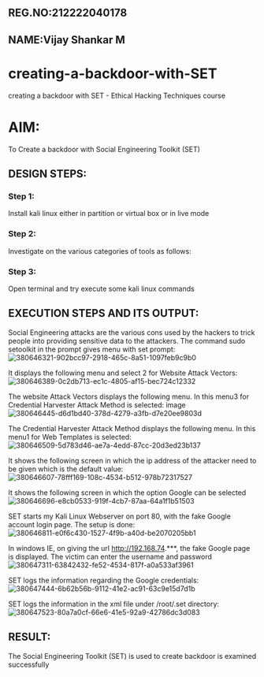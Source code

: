 ## REG.NO:212222040178
## NAME:Vijay Shankar M
# creating-a-backdoor-with-SET
creating a backdoor with SET - Ethical Hacking Techniques course

# AIM:
To Create a backdoor with Social Engineering Toolkit (SET)

## DESIGN STEPS:

### Step 1:
Install kali linux either in partition or virtual box or in live mode

### Step 2:
Investigate on the various categories of tools as follows:

### Step 3:
Open terminal and try execute some kali linux commands

## EXECUTION STEPS AND ITS OUTPUT:
Social Engineering attacks are the various cons used by the hackers to trick people into providing sensitive data to the attackers. 
The command sudo setoolkit in the prompt gives menu with set prompt:
![380646321-902bcc97-2918-465c-8a51-1097feb9c9b0](https://github.com/user-attachments/assets/6349f14d-1c30-4eb5-9801-bad6a73f9e91)

It displays the following menu and select 2 for Website Attack Vectors: 
![380646389-0c2db713-ec1c-4805-af15-bec724c12332](https://github.com/user-attachments/assets/42b2d930-90a4-4a09-9873-345a90a27e0c)


The website Attack Vectors displays the following menu. In this menu3 for Credential Harvester Attack Method is selected: image
![380646445-d6d1bd40-378d-4279-a3fb-d7e20ee9803d](https://github.com/user-attachments/assets/178fc9ba-7cba-4740-be23-f6a72f5ede0e)

The Credential Harvester Attack Method displays the following menu. In this menu1 for Web Templates is selected: 
![380646509-5d783d46-ae7a-4edd-87cc-20d3ed23b137](https://github.com/user-attachments/assets/ff416b9b-a65c-47b8-9acb-60731df9bb07)

It shows the following screen in which the ip address of the attacker need to be given which is the default value: 
![380646607-78fff169-108c-4534-b512-978b72317527](https://github.com/user-attachments/assets/986254f6-ad91-4100-944d-165b0aebc7e3)

It shows the following screen in which the option Google can be selected 
![380646696-e8cb0533-919f-4cb7-87aa-64a1f1b51503](https://github.com/user-attachments/assets/6afeec53-f6b4-4ad1-8639-c2c36d207622)

SET starts my Kali Linux Webserver on port 80, with the fake Google account login page. The setup is done: 
![380646811-e0f6c430-1527-4f9b-a40d-be2070205bb1](https://github.com/user-attachments/assets/2d4ad1d0-5f1e-4d36-9140-821a60bbedab)

In windows IE, on giving the url http://192.168.74.***, the fake Google page is displayed. The victim can enter the username and password 
![380647311-63842432-fe52-4534-817f-a0a533af3961](https://github.com/user-attachments/assets/cd5c534d-b070-4abe-aef3-9b8bf5ab5ec9)

SET logs the information regarding the Google credentials: 
![380647444-6b62b56b-9112-41e2-ac91-63c9e15d7d1b](https://github.com/user-attachments/assets/66a49d48-563e-4700-a56e-56399a85ae21)

SET logs the information in the xml file under /root/.set directory: 
![380647523-80a7a0cf-66e6-41e5-92a9-42786dc3d083](https://github.com/user-attachments/assets/c3534a9e-926c-47a8-b63b-48b7e20b7dd4)


## RESULT:
The Social Engineering Toolkit (SET) is used to create backdoor is  examined successfully
